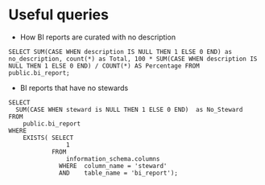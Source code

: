 # Useful queries

* How BI reports are curated with no description
```
SELECT SUM(CASE WHEN description IS NULL THEN 1 ELSE 0 END) as no_description, count(*) as Total, 100 * SUM(CASE WHEN description IS NULL THEN 1 ELSE 0 END) / COUNT(*) AS Percentage FROM public.bi_report;
```

* BI reports that have no stewards 
```
SELECT 
  SUM(CASE WHEN steward is NULL THEN 1 ELSE 0 END)  as No_Steward
FROM 
    public.bi_report
WHERE 
    EXISTS( SELECT 
                1 
            FROM 
                information_schema.columns 
              WHERE  column_name = 'steward'
              AND    table_name = 'bi_report');
```
